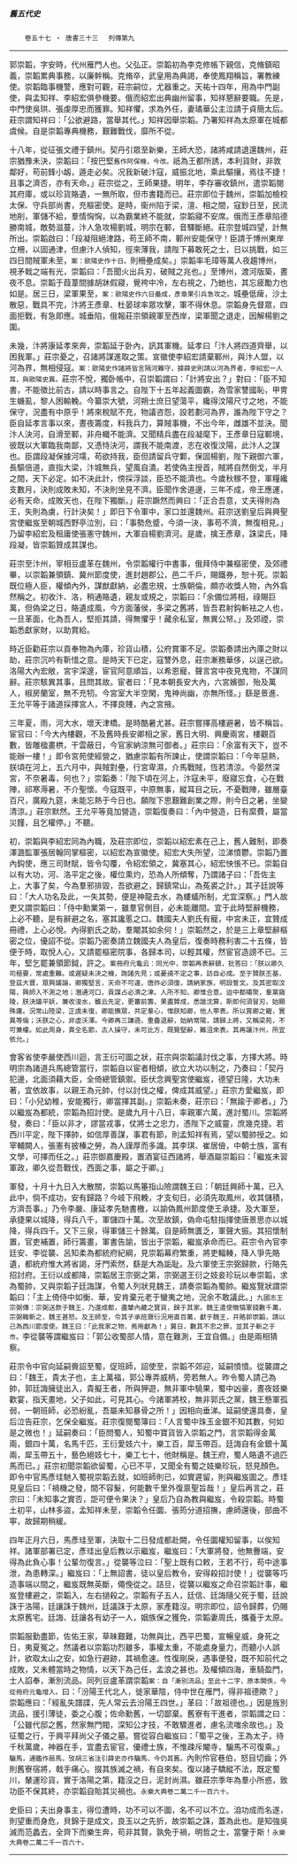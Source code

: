 

##### 舊五代史
　　`卷五十七 ‧ 唐書三十三`
　`列傳第九`

* * *

郭崇韜，字安時，代州雁門人也。父弘正。崇韜初為李克修帳下親信，克脩鎮昭義，崇韜累典事務，以廉幹稱。克脩卒，武皇用為典謁，奉使鳳翔稱旨，署教練使。崇韜臨事機警，應對可觀，莊宗嗣位，尤器重之。天祐十四年，用為中門副使，與孟知祥、李紹宏俱參機要。俄而紹宏出典幽州留事，知祥懇辭要職。先是，中門使吳珙、張虔厚忠而獲罪。知祥懼，求為外任，妻璚華公主泣請于貞簡太后。莊宗謂知祥曰：「公欲避路，當舉其代。」知祥因舉崇韜。乃署知祥為太原軍在城都虞候。自是崇韜專典機務，艱難戰伐，靡所不從。

十八年，從征張文禮于鎮州。契丹引眾至新樂，王師大恐，諸將咸請退還魏州，莊宗猶豫未決，崇韜曰：「按巴堅`舊作阿保機，今改。`祇為王都所誘，本利貨財，非敦鄰好，苟前鋒小衂，遁走必矣。况我新破汴寇，威振北地，乘此驅攘，焉往不捷！且事之濟否，亦有天命。」莊宗從之，王師果捷。明年，李存審收鎮州，遣崇韜閱其府庫，或以珍貨賂遺，一無所取，但市書籍而已。莊宗即位于魏州，崇韜加檢校太保、守兵部尚書，充樞密使。是時，衞州陷于梁，澶、相之間，寇鈔日至，民流地削，軍儲不給，羣情恟恟，以為霸業終不能就，崇韜寢不安席。俄而王彥章陷德勝南城，敵勢滋蔓，汴人急攻楊劉城，明宗在鄆，音驛斷絕。莊宗登城四望，計無所出。崇韜啟曰：「段凝阻絕津路，苟王師不南，鄆州安能保守！臣請于博州東岸立柵，以固通津，但慮汴人偵知，徑來薄我，請陛下募敢死之士，日以挑戰，如三四日間賊軍未至，`案：歐陽史作十日。`則柵壘成矣。」崇韜率毛璋等萬人夜趨博州，視矛戟之端有光，崇韜曰：「吾聞火出兵刃，破賊之兆也。」至博州，渡河版築，晝夜不息。崇韜于葭葦間據胡牀假寢，覺袴中冷，左右視之，乃虵也，其忘疲勵力也如是。居三日，梁軍果至，`案：歐陽史作六日壘成，彥章果引兵急攻之。`城壘低痺，沙土散惡，戰具不完，汴將王彥章、杜晏球率眾攻擊，軍不得休息。崇韜身先督眾，四面拒戰，有急即應。城垂陷，俄報莊宗領親軍至西岸，梁軍聞之退走，因解楊劉之圍。

未幾，汴將康延孝來奔，崇韜延于卧內，訊其軍機。延孝曰「汴人將四道齊舉，以困我軍。」莊宗憂之，召諸將謀進取之策。宣徽使李紹宏請棄鄆州，與汴人盟，以河為界，無相侵寇。`案：歐陽史作諸將皆言隔河難守，據薛史則請以河為界者，李紹宏一人耳，與歐陽史異。`莊宗不悅，獨卧帳中，召崇韜謂曰：「計將安出？」對曰：「臣不知書，不能徵比前古，請以時事言之。自陛下十五年起義圖霸，為雪家讐國恥，甲冑生蟣虱，黎人困輸輓。今纂崇大號，河朔士庶日望蕩平，纔得汶陽尺寸之地，不能保守，況盡有中原乎！將來稅賦不充，物議咨怨，設若劃河為界，誰為陛下守之？臣自延孝言事以來，晝夜籌度，料我兵力，算賊事機，不出今年，雌雄不並決。聞汴人決河，自滑至鄆，非舟檝不能濟。又聞精兵盡在段凝麾下，王彥章日寇鄆境，彼既以大軍臨我南鄙，又憑恃決河，謂我不能南渡，志在收復汶陽，此汴人之謀也。臣謂段凝保據河壖，苟欲持我，臣但請留兵守鄴，保固楊劉，陛下親御六軍，長驅倍道，直指大梁，汴城無兵，望風自潰。若使偽主授首，賊將自然倒戈，半月之間，天下必定。如不決此計，傍採浮談，臣恐不能濟也。今歲秋稼不登，軍糧纔支數月，決則成敗未知，不決則坐見不濟。臣聞作舍道邊，三年不成，帝王應運，必有天命，成敗天也，在陛下獨斷。」莊宗蹶然而興曰：「正合吾意，丈夫得則為王，失則為虜，行計決矣！」即日下令軍中，家口並還魏州。莊宗送劉皇后與興聖宮使繼岌至朝城西野亭泣別，曰：「事勢危蹙，今須一決，事苟不濟，無復相見。」乃留李紹宏及租庸使張憲守魏州，大軍自楊劉濟河。是歲，擒王彥章，誅梁氏，降段凝，皆崇韜贊成其謀也。

莊宗至汴州，宰相豆盧革在魏州，令崇韜權行中書事，俄拜侍中兼樞密使，及郊禮畢，以崇韜兼領鎮、冀州節度使，進封趙郡公，邑二千戶，賜鐵券，恕十死。崇韜既位極人臣，權傾內外，謀猷獻納，必盡忠規，士族朝倫，頗亦收獎人物，內外翕然稱之。初收汴、洛，稍通賂遺，親友或規之，崇韜曰：「余備位將相，祿賜巨萬，但偽梁之日，賂遺成風，今方面藩侯，多梁之舊將，皆吾君射鈎斬袪之人也，一旦革面，化為吾人，堅拒其請，得無懼乎！藏余私室，無異公帑。」及郊禋，崇韜悉獻家財，以助賞給。

時近臣勸莊宗以貢奉物為內庫，珍貨山積，公府賞軍不足。崇韜奏請出內庫之財以助，莊宗沉吟有靳惜之意。是時天下已定，寇讐外息，莊宗漸務華侈，以逞己欲。洛陽大內宏敞，宮宇深邃，宦官阿意順旨，以希恩寵，聲言宮中夜見鬼物，不謀同辭。莊宗駭異其事，且問其故。宦者曰：「見本朝長安大內，六宮嬪御，殆及萬人，椒房蘭室，無不充牣。今宮室大半空閑，鬼神尚幽，亦無所怪。」繇是景進、王允平等于諸道採擇宮人，不擇良賤，內之宮掖。

三年夏，雨，河大水，壞天津橋。是時酷暑尤甚。莊宗嘗擇高樓避暑，皆不稱旨。宦官曰：「今大內樓觀，不及舊時長安卿相之家，舊日大明、興慶兩宮，樓觀百數，皆雕楹畫栱，干雲蔽日，今官家納涼無可御者。」莊宗曰：「余富有天下，豈不能辦一樓！」即令宮苑使經營之，猶慮崇韜有所諫止，使謂崇韜曰：「今年惡熱，朕頃在河上，五六月中，與賊對壘，行宮卑濕，介馬戰賊，恆若清涼。今晏然深宮，不奈暑毒，何也？」崇韜奏：「陛下頃在河上，汴寇未平，廢寢忘食，心在戰陣，祁寒溽暑，不介聖懷。今寇既平，中原無事，縱耳目之玩，不憂戰陣，雖層臺百尺，廣殿九筵，未能忘熱于今日也。願陛下思艱難創業之際，則今日之暑，坐變清涼。」莊宗默然。王允平等竟加營造，崇韜復奏曰：「內中營造，日有縻費，屬當災饉，且乞權停。」不聽。

初，崇韜與李紹宏同為內職，及莊宗即位，崇韜以紹宏素在己上，舊人難制，即奏澤潞監軍張居翰同掌樞密，以紹宏為宣徽使。紹宏大失所望，泣涕憤鬱。崇韜乃置內鈎使，應三司財賦，皆令勾覆，令紹宏領之，冀塞其心，紹宏怏悵不已。崇韜自以有大功，河、洛平定之後，權位熏灼，恐為人所傾奪，乃謂諸子曰：「吾佐主上，大事了矣，今為羣邪排毀，吾欲避之，歸鎮常山，為菟裘之計。」其子廷說等曰：「大人功名及此，一失其勢，便是神龍去水，為螻蟻所制，尤宜深察。」門人故吏又謂崇韜曰：「侍中勳業第一，雖羣官側目，必未能離間。宜于此時堅辭機務，上必不聽，是有辭避之名，塞其讒慝之口。魏國夫人劉氏有寵，中宮未正，宜贊成冊禮，上心必悅。內得劉氏之助，羣閹其如余何！」崇韜然之，於是三上章堅辭樞密之位，優詔不從。崇韜乃密奏請立魏國夫人為皇后，復奏時務利害二十五條，皆便于時，取悅人心，又請罷樞密院事，各歸本司，以輕其權，然宦官造謗不已。三年，堅乞罷兼領節鉞，許之。`案冊府元龜云：同光中，崇韜再表辭鎮，批答曰：「朕以卿久司樞要，常處重難。或遲疑未決之機，詢諸先見；或憂撓不定之事，訪自必成。至于贊朕丕基，登茲大寶，眾興議論，卿獨堅言，天命不可違，唐祚必須復，請納家族，明設誓文。及其密取汶陽，興師入不測之地；潛通河口，貢謀占必濟之津。人所不知，卿惟合意。迨中都嘯聚，羣黨窺陵，朕決議平妖，兼收浚水，雖云先定，更審前籌，果盡贊成，悉諧沈算，斯即何須冒刃，始顯殊庸。況常山陸梁，正虞未復，卿能撫眾，共定羣心，惟朕知卿，他人寕表。所以賞卿之寵，實異等倫；沃朕之心，非虛沃澤。今卿再三謙遜，重疊退辭，始納常陽，請歸上將，又稱梁苑，不可兼權。如此周身，貴全名節，古人操守，未可比方，既覽堅辭，難沮來表。其再讓汴州，所宜依允。」`

會客省使李嚴使西川迴，言王衍可圖之狀，莊宗與崇韜議討伐之事，方擇大將。時明宗為諸道兵馬總管當行，崇韜自以宦者相傾，欲立大功以制之，乃奏曰：「契丹犯邊，北面須藉大臣，全倚總管鎮禦。臣伏念興聖宮使繼岌，德望日隆，大功未著，宜依故事，以親王為元帥，付以討伐之權，俾成其威望。」莊宗方愛繼岌，即曰：「小兒幼稚，安能獨行，卿當擇其副。」崇韜未奏，莊宗曰：「無踰于卿者。」乃以繼岌為都統，崇韜為招討使。是歲九月十八日，率親軍六萬，進討蜀川。崇韜將發，奏曰：「臣以非才，謬當戎事，仗將士之忠力，憑陛下之威靈，庶幾克捷。若西川平定，陛下擇帥，如信厚善謀，事君有節，則孟知祥有焉，望以蜀帥授之。如宰輔闕人，張憲有披榛之勞，為人謹厚而多識。其李琪、崔居儉，中朝士族，富有文學，可擇而任之。」莊宗御嘉慶殿，置酒宴征西諸將，舉酒屬崇韜曰：「繼岌未習軍政，卿久從吾戰伐，西面之事，屬之于卿。」

軍發，十月十九日入大散關，崇韜以馬箠指山險謂魏王曰：「朝廷興師十萬，已入此中，倘不成功，安有歸路？今岐下飛輓，才支旬日，必須先取鳳州，收其儲積，方濟吾事。」乃令李嚴、康延孝先馳書檄，以諭偽鳳州節度使王承捷。及大軍至，承捷果以城降，得兵八千，軍儲四十萬。次至故鎮，偽命屯駐指揮使唐景思亦以城降，得兵四千。又下三泉，得軍儲三十餘萬。自是師無匱乏，軍聲大振。其招懷制置，官吏補置，師行籌畫，軍書告諭，皆出于崇韜，繼岌承命而已。莊宗令內官李廷安、李從襲、呂知柔為都統府紀綱，見崇韜幕府繁重，將吏輻輳，降人爭先賂遺，都統府惟大將省謁，牙門索然，繇是大為詬耻。及六軍使王宗弼歸款，行賂先招討府。王衍以成都降，崇韜居王宗弼之第，宗弼選王衍之妓妾珍玩以奉崇韜，求為蜀帥，又與崇韜子廷誨謀，令蜀人列狀見魏王，請奏崇韜為蜀帥。繼岌覽狀謂崇韜曰：「主上倚侍中如衡、華，安肯棄元老于蠻夷之地，況余不敢議此。」`九國志王宗弼傳：宗弼送款于魏王，乃還成都，盡輦內藏之寶貨，歸于其家。魏王遣使徵犒軍錢數千萬，宗弼輙靳之，魏王甚怒。及王師至，令其子承班齎衍況用直百萬，獻于魏王，并賂郭崇韜，請以己為西川節度使。魏王曰：「此我家之物，焉用獻為！」翼日，數其不忠之罪，並其子斬之于市。`李從襲等謂繼岌曰：「郭公收蜀部人情，意在難測，王宜自備。」由是兩相猜察。

莊宗令中官向延嗣賫詔至蜀，促班師，詔使至，崇韜不郊迎，延嗣憤憤。從襲謂之曰：「魏王，貴太子也，主上萬福，郭公專弄威柄，旁若無人。昨令蜀人請己為帥，郭廷誨擁徒出入，貴擬王者，所與狎遊，無非軍中驍果，蜀中凶豪，晝夜妓樂歡宴，指天畫地，父子如此，可見其心。今諸軍將校，無非郭氏之黨，魏王懸軍孤弱，一朝班師，必恐紛亂，吾屬未知暴骨之所！」因相向垂涕。延嗣使還具奏，皇后泣告莊宗，乞保全繼岌。莊宗復閱蜀簿曰：「人言蜀中珠玉金銀不知其數，何如是之微也！」延嗣奏曰：「臣問蜀人，知蜀中寶貨皆入崇韜之門，言崇韜得金萬兩，銀四十萬，名馬千匹，王衍愛妓六十，樂工百，犀玉帶百。廷誨自有金銀十萬兩，犀玉帶五十，藝色絕妓七十，樂工七十，他財稱是。魏王府，蜀人賂遺不過匹馬而已。」莊宗初聞崇韜欲留蜀，心已不平，又聞全有蜀之妓樂珍玩，怒見顏色。即令中官馬彥珪馳入蜀視崇韜去就，如班師則已，如實遲留，則與繼岌圖之。彥珪見皇后曰：「禍機之發，間不容髮，何能數千里外復禀聖旨哉！」皇后再言之，莊宗曰：「未知事之實否，詎可便令果決？」皇后乃自為教與繼岌，令殺崇韜。時蜀土初平，山林多盜，孟知祥未至，崇韜令任圜、張筠分道招撫，慮師還後，部曲不寕，故歸期稍緩。

四年正月六日，馬彥珪至軍，決取十二日發成都赴闕，令任圜權知留事，以俟知祥。諸軍部署已定，彥珪出皇后教以示繼岌，繼岌曰：「大軍將發，他無釁端，安得為此負心事！公輩勿復言。」從襲等泣曰：「聖上既有口敕，王若不行，苟中途事泄，為患轉深。」繼岌曰：「上無詔書，徒以皇后教令，安得殺招討使！」從襲等巧造事端以間之，繼岌既無英斷，僶俛從之。詰旦，從襲以繼岌之命召崇韜計事，繼岌登樓避之，崇韜入，左右撾殺之。崇韜有子五人，廷信、廷誨隨父死于蜀，廷說誅于洛陽，廷讓誅于魏州，廷議誅于太原，家產籍沒。明宗即位，詔令歸葬，仍賜太原舊宅。廷誨、廷讓各有幼子一人，姻族保之獲免，崇韜妻周氏，攜養于太原。

崇韜服勤盡節，佐佑王家，草昧艱難，功無與比，西平巴蜀，宣暢皇威，身死之日，夷夏冤之。然議者以崇韜功烈雖多，事權太重，不能處身量力，而聽小人誤計，欲取太山之安，如急行避跡，其禍愈速。性復剛戾，遇事便發，既不知前代之成敗，又未體當時之物情，以天下為己任，孟浪之甚也。及權傾四海，車騎盈門，士人諂奉，漸別流品。同列豆盧革謂崇韜`案：自「漸別流品」至此十二字，原本闕佚，今從冊府元龜增入。`曰：「汾陽王代北人，徙家華陰，侍中世在雁門，得非祖德歟？」崇韜應曰：「經亂失譜諜，先人常云去汾陽王四世。」革曰：「故祖德也。」因是旌別流品，援引薄徒，委之心腹；佐命勳舊，一切鄙棄。舊寮有干進者，崇韜謂之曰：「公雖代邸之舊，然家無門閥，深知公才技，不敢驟進者，慮名流嗤余故也。」及征蜀之行，于興平拜尚父子儀之墓。嘗從容白繼岌曰：「蜀平之後，王為太子，待千秋萬歲，神器在手，宜盡去宦官，優禮士族，不惟疎斥閹寺，騸馬不可復乘。」`騸馬，通鑑作扇馬，攷胡三省注引薛史亦作騸馬，今仍其舊。`內則伶官巷伯，怒目切齒；外則舊寮宿將，戟手痛心。掇其族滅之禍，有自來矣。復以諸子驕縱不法，既定蜀川，輦運珍貨，實于洛陽之第，籍沒之日，泥封尚濕。雖莊宗季年為羣小所惑，致功臣不保其終，亦崇韜自貽其災禍也。`永樂大典卷二萬二千一百六十。`

史臣曰；夫出身事主，得位遭時，功不可以不圖，名不可以不立。洎功成而名遂，則望重而身危，貝錦于是成文，良玉以之先折，故崇韜之誅，蓋為此也。是知強吳滅而范蠡去，全齊下而樂生奔，苟非其賢，孰免于禍，明哲之士，當鑒于斯！`永樂大典卷二萬二千一百六十。`

* * *

